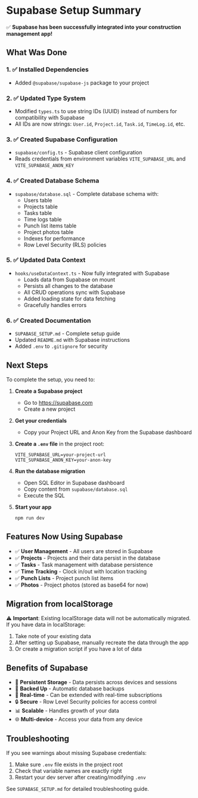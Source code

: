 # Supabase Setup Summary

✅ **Supabase has been successfully integrated into your construction management app!**

## What Was Done

### 1. ✅ Installed Dependencies
- Added `@supabase/supabase-js` package to your project

### 2. ✅ Updated Type System
- Modified `types.ts` to use string IDs (UUID) instead of numbers for compatibility with Supabase
- All IDs are now strings: `User.id`, `Project.id`, `Task.id`, `TimeLog.id`, etc.

### 3. ✅ Created Supabase Configuration
- `supabase/config.ts` - Supabase client configuration
- Reads credentials from environment variables `VITE_SUPABASE_URL` and `VITE_SUPABASE_ANON_KEY`

### 4. ✅ Created Database Schema
- `supabase/database.sql` - Complete database schema with:
  - Users table
  - Projects table
  - Tasks table
  - Time logs table
  - Punch list items table
  - Project photos table
  - Indexes for performance
  - Row Level Security (RLS) policies

### 5. ✅ Updated Data Context
- `hooks/useDataContext.ts` - Now fully integrated with Supabase
  - Loads data from Supabase on mount
  - Persists all changes to the database
  - All CRUD operations sync with Supabase
  - Added loading state for data fetching
  - Gracefully handles errors

### 6. ✅ Created Documentation
- `SUPABASE_SETUP.md` - Complete setup guide
- Updated `README.md` with Supabase instructions
- Added `.env` to `.gitignore` for security

## Next Steps

To complete the setup, you need to:

1. **Create a Supabase project**
   - Go to https://supabase.com
   - Create a new project

2. **Get your credentials**
   - Copy your Project URL and Anon Key from the Supabase dashboard

3. **Create a `.env` file** in the project root:
   ```env
   VITE_SUPABASE_URL=your-project-url
   VITE_SUPABASE_ANON_KEY=your-anon-key
   ```

4. **Run the database migration**
   - Open SQL Editor in Supabase dashboard
   - Copy content from `supabase/database.sql`
   - Execute the SQL

5. **Start your app**
   ```bash
   npm run dev
   ```

## Features Now Using Supabase

- ✅ **User Management** - All users are stored in Supabase
- ✅ **Projects** - Projects and their data persist in the database
- ✅ **Tasks** - Task management with database persistence
- ✅ **Time Tracking** - Clock in/out with location tracking
- ✅ **Punch Lists** - Project punch list items
- ✅ **Photos** - Project photos (stored as base64 for now)

## Migration from localStorage

⚠️ **Important**: Existing localStorage data will not be automatically migrated. If you have data in localStorage:

1. Take note of your existing data
2. After setting up Supabase, manually recreate the data through the app
3. Or create a migration script if you have a lot of data

## Benefits of Supabase

- 🚀 **Persistent Storage** - Data persists across devices and sessions
- 💾 **Backed Up** - Automatic database backups
- 🔄 **Real-time** - Can be extended with real-time subscriptions
- 🔒 **Secure** - Row Level Security policies for access control
- 📊 **Scalable** - Handles growth of your data
- 🌐 **Multi-device** - Access your data from any device

## Troubleshooting

If you see warnings about missing Supabase credentials:
1. Make sure `.env` file exists in the project root
2. Check that variable names are exactly right
3. Restart your dev server after creating/modifying `.env`

See `SUPABASE_SETUP.md` for detailed troubleshooting guide.

